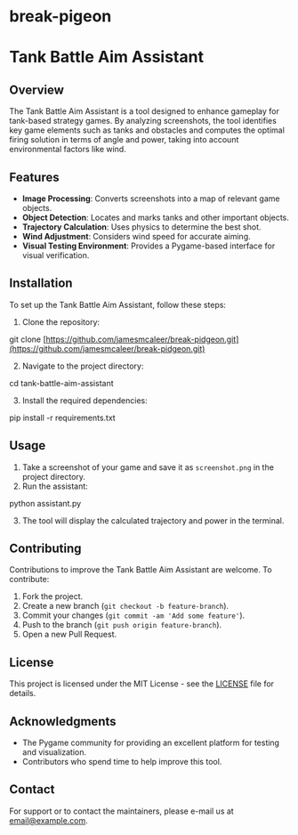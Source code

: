 # break-pigeon

# Tank Battle Aim Assistant

## Overview

The Tank Battle Aim Assistant is a tool designed to enhance gameplay for tank-based strategy games. By analyzing screenshots, the tool identifies key game elements such as tanks and obstacles and computes the optimal firing solution in terms of angle and power, taking into account environmental factors like wind.

## Features

- **Image Processing**: Converts screenshots into a map of relevant game objects.
- **Object Detection**: Locates and marks tanks and other important objects.
- **Trajectory Calculation**: Uses physics to determine the best shot.
- **Wind Adjustment**: Considers wind speed for accurate aiming.
- **Visual Testing Environment**: Provides a Pygame-based interface for visual verification.

## Installation

To set up the Tank Battle Aim Assistant, follow these steps:

1. Clone the repository:

git clone [https://github.com/jamesmcaleer/break-pidgeon.git](https://github.com/jamesmcaleer/break-pidgeon.git)


2. Navigate to the project directory:

cd tank-battle-aim-assistant


3. Install the required dependencies:

pip install -r requirements.txt


## Usage

1. Take a screenshot of your game and save it as `screenshot.png` in the project directory.
2. Run the assistant:

python assistant.py


3. The tool will display the calculated trajectory and power in the terminal.

## Contributing

Contributions to improve the Tank Battle Aim Assistant are welcome. To contribute:

1. Fork the project.
2. Create a new branch (`git checkout -b feature-branch`).
3. Commit your changes (`git commit -am 'Add some feature'`).
4. Push to the branch (`git push origin feature-branch`).
5. Open a new Pull Request.

## License

This project is licensed under the MIT License - see the [LICENSE](LICENSE) file for details.

## Acknowledgments

- The Pygame community for providing an excellent platform for testing and visualization.
- Contributors who spend time to help improve this tool.

## Contact

For support or to contact the maintainers, please e-mail us at [email@example.com](mailto:email@example.com).
